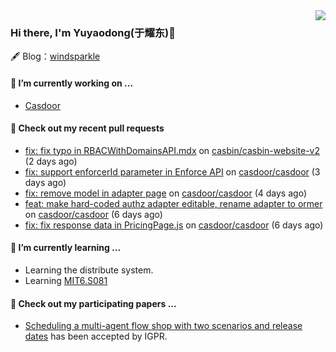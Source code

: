 <img align="right" src="https://github-readme-stats.vercel.app/api?username=leo220yuyaodog&show_icons=true&icon_color=805AD5&text_color=718096&bg_color=ffffff&hide_title=true" />

### Hi there, I'm Yuyaodong(于耀东)👋
🖋 Blog：[windsparkle](https://blog.windsparkle.top)
#### 🔭 I’m currently working on ...
- [Casdoor](https://github.com/casdoor)

#### 🔨 Check out my recent pull requests

- [fix: fix typo in RBACWithDomainsAPI.mdx](https://github.com/casbin/casbin-website-v2/pull/199) on [casbin/casbin-website-v2](https://github.com/casbin/casbin-website-v2) (2 days ago)
- [fix: support enforcerId parameter in Enforce API](https://github.com/casdoor/casdoor/pull/2164) on [casdoor/casdoor](https://github.com/casdoor/casdoor) (3 days ago)
- [fix: remove model in adapter page](https://github.com/casdoor/casdoor/pull/2161) on [casdoor/casdoor](https://github.com/casdoor/casdoor) (4 days ago)
- [feat: make hard-coded authz adapter editable, rename adapter to ormer](https://github.com/casdoor/casdoor/pull/2149) on [casdoor/casdoor](https://github.com/casdoor/casdoor) (6 days ago)
- [fix: fix response data in PricingPage.js](https://github.com/casdoor/casdoor/pull/2143) on [casdoor/casdoor](https://github.com/casdoor/casdoor) (6 days ago)

#### 🌱 I’m currently learning ...
- Learning the distribute system.
- Learning [MIT6.S081](https://pdos.csail.mit.edu/6.828/2021/schedule.html)

#### 📜 Check out my participating papers ...
- [Scheduling a multi-agent flow shop with two scenarios and release dates](https://www.tandfonline.com/doi/full/10.1080/00207543.2023.2188646) has been accepted by IGPR.

